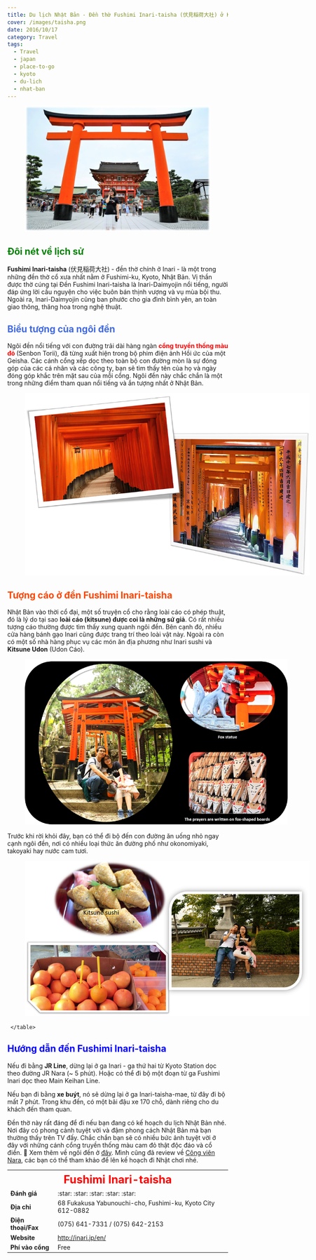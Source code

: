 ```yaml
---
title: Du lịch Nhật Bản - Đền thờ Fushimi Inari-taisha (伏見稲荷大社) ở Kyoto
cover: /images/taisha.png
date: 2016/10/17
category: Travel
tags:
  - Travel
  - japan
  - place-to-go
  - kyoto
  - du-lich
  - nhat-ban
---
```


<figure>
  <img src="./taisha-1.png" alt="">
  <figcaption></figcaption>
</figure>

## <span style="color:Green"> Đôi nét về lịch sử </span>
**Fushimi Inari-taisha** (伏見稲荷大社) - đền thờ chính ở Inari - là một trong những đền thờ cổ xưa nhất nằm ở Fushimi-ku, Kyoto, Nhật Bản. Vị thần được thờ cúng tại Đền Fushimi Inari-taisha là Inari-Daimyojin nổi tiếng, người đáp ứng lời cầu nguyện cho việc buôn bán thịnh vượng và vụ mùa bội thu. Ngoài ra, Inari-Daimyojin cũng ban phước cho gia đình bình yên, an toàn giao thông, thăng hoa trong nghệ thuật.


## <span style="color:royalblue"> Biểu tượng của ngôi đền </span>
Ngôi đền nổi tiếng với con đường trải dài hàng ngàn <span style="color:red"> <b> cổng truyền thống màu đỏ </b> </span> (Senbon Torii),  đã từng xuất hiện trong bộ phim điện ảnh Hồi ức của một Geisha. Các cánh cổng xếp dọc theo toàn bộ con đường mòn là sự đóng góp của các cá nhân và các công ty, bạn sẽ tìm thấy tên của họ và ngày đóng góp khắc trên mặt sau của mỗi cổng. Ngôi đền này chắc chắn là một trong những điểm tham quan nổi tiếng và ắn tượng nhất ở Nhật Bản.


<figure style="width: 650px" class="align-center">
  <img src="./taisha-2.png" alt="">
  <figcaption></figcaption>
</figure>

## <span style="color:orangered"> Tượng cáo ở đền Fushimi Inari-taisha  </span>
Nhật Bản vào thời cổ đại, một số truyện cổ cho rằng loài cáo có phép thuật, đó là lý do tại sao **loài cáo (kitsune) được coi là những sứ giả**. Có rất nhiều tượng cáo thường được tìm thấy xung quanh ngôi đền. Bên cạnh đó, nhiều cửa hàng bánh gạo Inari cũng được trang trí theo loài vật này. Ngoài ra còn có một số nhà hàng phục vụ các món ăn địa phương như Inari sushi và **Kitsune Udon** (Udon Cáo).


<figure style="width: 600px" class="align-center">
  <img src="./taisha-3.png" alt="">
  <figcaption></figcaption>
</figure>

Trước khi rời khỏi đây, bạn có thể đi bộ đến con đường ăn uống nhỏ ngay cạnh ngôi đền, nơi có nhiều loại thức ăn đường phố như okonomiyaki, takoyaki hay nước cam tươi.


<figure style="width: 650px" class="align-center">
  <img src="./taisha-4.png" alt="">
  <figcaption></figcaption>
</figure>

<table>
  <tr>
	<th style="text-align:center; font-size:25px;color:red; font-weight:bold" colspan="2"> Fushimi Inari-taisha </th>
     </tr>
	
  <tr>
	<td> <b> Đánh giá </b> </td>
    <td> :star: :star: :star: :star: :star: </td>
      </tr>
	
  <tr>
	<td> <b> Địa chỉ </b> </td>
    <td> 68 Fukakusa Yabunouchi-cho, Fushimi-ku, Kyoto City 612-0882 </td>
    </tr>
	
  <tr>
	<td> <b> Điện thoại/Fax </b> </td>
    <td> (075) 641-7331  /   (075) 642-2153 </td>
   </tr>
	
  <tr>
	<td> <b> Website </b> </td>
    <td> <a href="http://inari.jp/en/" target="_blank"> http://inari.jp/en/ </a> </td>
   </tr>
	
  <tr>
	<td> <b> Phí vào cổng </b> </td>
    <td>Free </td>
   </tr>
	 
	 </table>

## <span style="color:blue"> Hướng dẫn đến Fushimi Inari-taisha </span>

Nếu đi bằng **JR Line**, dừng lại ở ga Inari - ga thứ hai từ Kyoto Station dọc theo đường JR Nara (~ 5 phút). Hoặc có thể đi bộ một đoạn từ ga Fushimi Inari dọc theo Main Keihan Line.


Nếu bạn đi bằng **xe buýt**, nó sẽ dừng lại ở ga Inari-taisha-mae, từ đây đi bộ mất 7 phút. Trong khu đền, có một bãi đậu xe 170 chỗ, dành riêng cho du khách đến tham quan.


Đền thờ này rất đáng để đi nếu bạn đang có kế hoạch du lịch Nhật Bản nhé. Nơi đây có phong cảnh tuyệt vời và đậm phong cách Nhật Bản mà bạn thường thấy trên TV đấy. Chắc chắn bạn sẽ có nhiều bức ảnh tuyệt vời ở đây với những cánh cổng truyền thống màu cam đỏ thật độc đáo và cổ điển. :blue_heart: Xem thêm về ngôi đền ở <a href="https://www.youtube.com/watch?v=4ofKe0mqjDI" target="_blank">đây</a>. Mình cũng đã review về <a href="http://aquabubu.com/vi/Japan-travel-Nara-Deer-Park/" target="_blank">Công viên Nara</a>, các bạn có thể tham khảo để lên kế hoạch đi Nhật chơi nhé.
